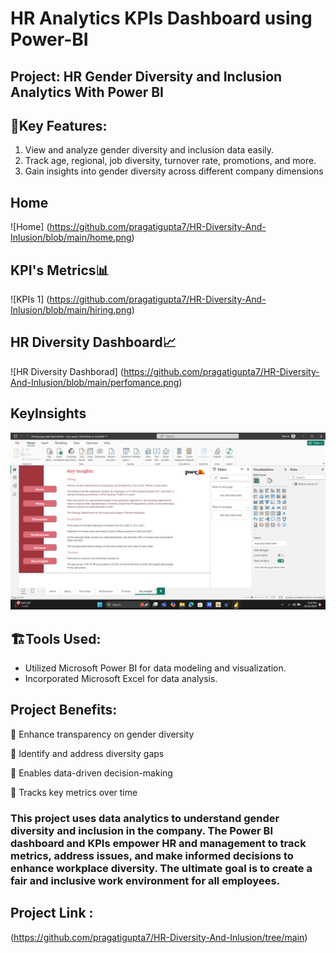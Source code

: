 # HR Analytics KPIs Dashboard using Power-BI
## Project: HR Gender Diversity and Inclusion Analytics With Power BI

## 🔖Key Features:
1. View and analyze gender diversity and inclusion data easily.
2. Track age, regional, job diversity, turnover rate, promotions, and more.
3. Gain insights into gender diversity across different company dimensions
## Home
![Home] (https://github.com/pragatigupta7/HR-Diversity-And-Inlusion/blob/main/home.png)

## KPI's Metrics📊
![KPIs 1] (https://github.com/pragatigupta7/HR-Diversity-And-Inlusion/blob/main/hiring.png)

## HR Diversity Dashboard📈
![HR Diversity Dashborad] (https://github.com/pragatigupta7/HR-Diversity-And-Inlusion/blob/main/perfomance.png)

## KeyInsights
![keyinsights](https://github.com/pragatigupta7/HR-Diversity-And-Inlusion/blob/main/keyinsights.png)

## 🏗️Tools Used: 
- Utilized Microsoft Power BI for data modeling and visualization.
- Incorporated Microsoft Excel for data analysis.

## Project Benefits:
📌 Enhance transparency on gender diversity

📌 Identify and address diversity gaps

📌 Enables data-driven decision-making

📌 Tracks key metrics over time

### This project uses data analytics to understand gender diversity and inclusion in the company. The Power BI dashboard and KPIs empower HR and management to track metrics, address issues, and make informed decisions to enhance workplace diversity. The ultimate goal is to create a fair and inclusive work environment for all employees.

## Project Link :
(https://github.com/pragatigupta7/HR-Diversity-And-Inlusion/tree/main)
